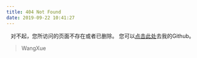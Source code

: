 ```yaml
---
title: 404 Not Found
date: 2019-09-22 10:41:27
---
```


<center>
对不起，您所访问的页面不存在或者已删除。
您可以<a href="https://github.com/saruagithub>">点击此处</a>去我的Github。
</center>

<blockquote class="blockquote-center">
    WangXue
</blockquote>
